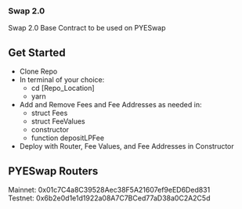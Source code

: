 ### Swap 2.0
Swap 2.0 Base Contract to be used on PYESwap

## Get Started
- Clone Repo
- In terminal of your choice:
  - cd [Repo_Location]
  - yarn
- Add and Remove Fees and Fee Addresses as needed in: 
  - struct Fees
  - struct FeeValues
  - constructor
  - function depositLPFee
- Deploy with Router, Fee Values, and Fee Addresses in Constructor

## PYESwap Routers
Mainnet: 0x01c7C4a8C39528Aec38F5A21607ef9eED6Ded831   
Testnet: 0x6b2e0d1e1d1922a08A7C7BCed77aD38a0C2A2C5d
